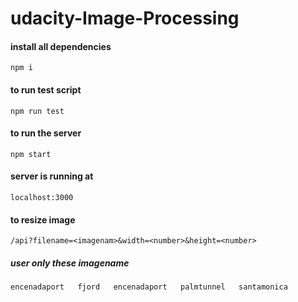 # udacity-Image-Processing

#### install all dependencies 
    npm i

#### to run test script 
    npm run test

#### to run the server 
    npm start

#### server is running at 
    localhost:3000

#### to resize image
    /api?filename=<imagenam>&width=<number>&height=<number>

##### user only these imagename 
    encenadaport   fjord   encenadaport   palmtunnel   santamonica
